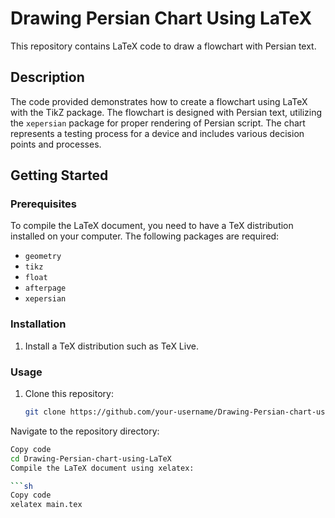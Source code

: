 # Drawing Persian Chart Using LaTeX

This repository contains LaTeX code to draw a flowchart with Persian text.

## Description

The code provided demonstrates how to create a flowchart using LaTeX with the TikZ package. The flowchart is designed with Persian text, utilizing the `xepersian` package for proper rendering of Persian script. The chart represents a testing process for a device and includes various decision points and processes.

## Getting Started

### Prerequisites

To compile the LaTeX document, you need to have a TeX distribution installed on your computer. The following packages are required:

- `geometry`
- `tikz`
- `float`
- `afterpage`
- `xepersian`

### Installation

1. Install a TeX distribution such as TeX Live.

### Usage

1. Clone this repository:
   ```sh
   git clone https://github.com/your-username/Drawing-Persian-chart-using-LaTeX.git
Navigate to the repository directory:

 ```sh
Copy code
cd Drawing-Persian-chart-using-LaTeX
Compile the LaTeX document using xelatex:

 ```sh
Copy code
xelatex main.tex
